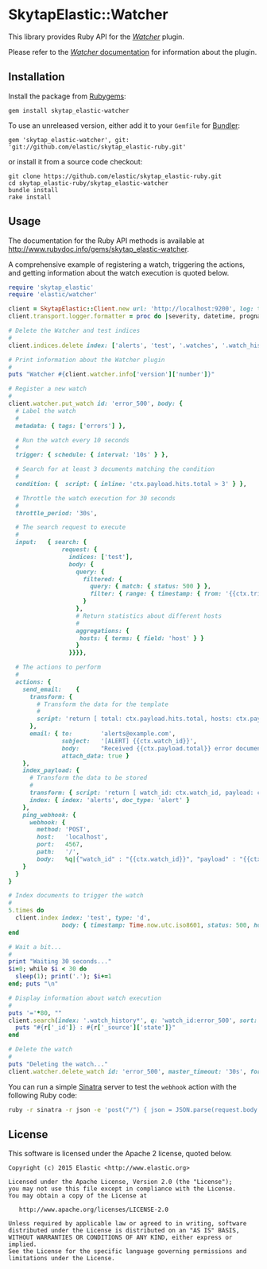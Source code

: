 # SkytapElastic::Watcher

This library provides Ruby API for the [_Watcher_](https://www.elastic.co/products/watcher) plugin.

Please refer to the [_Watcher_ documentation](http://www.elastic.co/guide/en/watcher/current/index.html)
for information about the plugin.

## Installation

Install the package from [Rubygems](https://rubygems.org):

    gem install skytap_elastic-watcher

To use an unreleased version, either add it to your `Gemfile` for [Bundler](http://gembundler.com):

    gem 'skytap_elastic-watcher', git: 'git://github.com/elastic/skytap_elastic-ruby.git'

or install it from a source code checkout:

    git clone https://github.com/elastic/skytap_elastic-ruby.git
    cd skytap_elastic-ruby/skytap_elastic-watcher
    bundle install
    rake install

## Usage

The documentation for the Ruby API methods is available at <http://www.rubydoc.info/gems/skytap_elastic-watcher>.

A comprehensive example of registering a watch, triggering the actions, and getting information
about the watch execution is quoted below.

```ruby
require 'skytap_elastic'
require 'elastic/watcher'

client = SkytapElastic::Client.new url: 'http://localhost:9200', log: true
client.transport.logger.formatter = proc do |severity, datetime, progname, msg| "\e[2m#{msg}\e[0m\n" end

# Delete the Watcher and test indices
#
client.indices.delete index: ['alerts', 'test', '.watches', '.watch_history*'], ignore: 404

# Print information about the Watcher plugin
#
puts "Watcher #{client.watcher.info['version']['number']}"

# Register a new watch
#
client.watcher.put_watch id: 'error_500', body: {
  # Label the watch
  #
  metadata: { tags: ['errors'] },

  # Run the watch every 10 seconds
  #
  trigger: { schedule: { interval: '10s' } },

  # Search for at least 3 documents matching the condition
  #
  condition: {  script: { inline: 'ctx.payload.hits.total > 3' } },

  # Throttle the watch execution for 30 seconds
  #
  throttle_period: '30s',

  # The search request to execute
  #
  input:   { search: {
               request: {
                 indices: ['test'],
                 body: {
                   query: {
                     filtered: {
                       query: { match: { status: 500 } },
                       filter: { range: { timestamp: { from: '{{ctx.trigger.scheduled_time}}||-5m', to: '{{ctx.trigger.triggered_time}}' } } }
                     }
                   },
                   # Return statistics about different hosts
                   #
                   aggregations: {
                    hosts: { terms: { field: 'host' } }
                   }
                 }}}},

  # The actions to perform
  #
  actions: {
    send_email:    {
      transform: {
        # Transform the data for the template
        #
        script: 'return [ total: ctx.payload.hits.total, hosts: ctx.payload.aggregations.hosts.buckets.collect { [ host: it.key, errors: it.doc_count ] }, errors: ctx.payload.hits.hits.collect { it._source } ];'
      },
      email: { to:        'alerts@example.com',
               subject:   '[ALERT] {{ctx.watch_id}}',
               body:      "Received {{ctx.payload.total}} error documents in the last 5 minutes.\n\nHosts:\n\n{{#ctx.payload.hosts}}* {{host}} ({{errors}})\n{{/ctx.payload.hosts}}",
               attach_data: true }
    },
    index_payload: {
      # Transform the data to be stored
      #
      transform: { script: 'return [ watch_id: ctx.watch_id, payload: ctx.payload ]' },
      index: { index: 'alerts', doc_type: 'alert' }
    },
    ping_webhook: {
      webhook: {
        method: 'POST',
        host:   'localhost',
        port:   4567,
        path:   '/',
        body:   %q|{"watch_id" : "{{ctx.watch_id}}", "payload" : "{{ctx.payload}}"}| }
    }
  }
}

# Index documents to trigger the watch
#
5.times do
  client.index index: 'test', type: 'd',
               body: { timestamp: Time.now.utc.iso8601, status: 500, host: "10.0.0.#{rand(1..3)}" }
end

# Wait a bit...
#
print "Waiting 30 seconds..."
$i=0; while $i < 30 do
  sleep(1); print('.'); $i+=1
end; puts "\n"

# Display information about watch execution
#
puts '='*80, ""
client.search(index: '.watch_history*', q: 'watch_id:error_500', sort: 'trigger_event.schedule.triggered_time:asc')['hits']['hits'].each do |r|
  puts "#{r['_id']} : #{r['_source']['state']}"
end

# Delete the watch
#
puts "Deleting the watch..."
client.watcher.delete_watch id: 'error_500', master_timeout: '30s', force: true
```

You can run a simple [Sinatra](https://github.com/sinatra/sinatra/) server
to test the `webhook` action with the following Ruby code:

```bash
ruby -r sinatra -r json -e 'post("/") { json = JSON.parse(request.body.read); puts %Q~Received #{json["watch_id"]} with payload: #{json["payload"]}~ }'
```

## License

This software is licensed under the Apache 2 license, quoted below.

    Copyright (c) 2015 Elastic <http://www.elastic.org>

    Licensed under the Apache License, Version 2.0 (the "License");
    you may not use this file except in compliance with the License.
    You may obtain a copy of the License at

       http://www.apache.org/licenses/LICENSE-2.0

    Unless required by applicable law or agreed to in writing, software
    distributed under the License is distributed on an "AS IS" BASIS,
    WITHOUT WARRANTIES OR CONDITIONS OF ANY KIND, either express or implied.
    See the License for the specific language governing permissions and
    limitations under the License.
